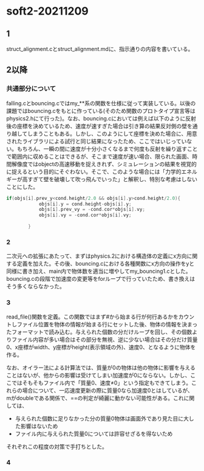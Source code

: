 # soft2-20211209
## 1
struct_alignment.cとstruct_alignment.mdに、指示通りの内容を書いている。
## 2以降
### 共通部分について
falling.cとbouncing.cではmy_**系の関数を仕様に従って実装している。以後の課題ではbouncing.cをもとに作っている(そのため関数のプロトタイプ宣言等はphysics2.hにて行った)。なお、bouncing.cにおいては例えば以下のように反射後の座標を決めているため、速度が速すぎた場合は引き算の結果反対側の壁を通り越してしまうこともある。しかし、このようにして座標を決めた場合に、用意されたライブラリによる試行と同じ結果になったため、ここではいじっていない。もちろん、一瞬の間に速度が十分小さくなるまで何度も反射を繰り返すことで範囲内に収めることはできるが、そこまで速度が速い場合、限られた画面、時間解像度ではobjectの高速移動を捉えきれず、シミュレーションの結果を視覚的に捉えるという目的にそぐわない。そこで、このような場合には「力学的エネルギーが高すぎて壁を破壊して吹っ飛んでいった」と解釈し、特別な考慮はしないことにした。
```c
if(objs[i].prev_y<cond.height/2.0 && objs[i].y>cond.height/2.0){
			objs[i].y = cond.height-objs[i].y;
			objs[i].prev_vy = -cond.cor*objs[i].vy;
			objs[i].vy = -cond.cor*objs[i].vy;
		
		}
```

### 2
二次元への拡張にあたって、まずはphysics.2における構造体の定義にx方向に関する定義を加えた。その後、bouncing.cにおける各種関数にx方向の操作をyと同様に書き加え、main内で物体数を適当に増やしてmy_bouncing1.cとした。bouncing.cの段階で加速度の変更等をforループで行っていたため、書き換えはそう多くならなかった。

### 3
read_file()関数を定義。この関数ではまず#から始まる行が何行あるかをカウントしファイル位置を物体の情報が始まる行にセットした後、物体の情報を決まったフォーマットで読み込む。与えられた個数の分だけループを回し、その個数よりファイル内容が多い場合はその部分を無視、逆に少ない場合はその分だけ質量0、x座標がwidth、y座標がheight(表示領域の外)、速度0、となるように物体を作る。

なお、オイラー法による計算法では、質量が0の物体は他の物体に影響を与えることはないが、他からの影響は受けてしまい加速度が0にならない。しかし、ここではそもそもファイル内で「質量0、速度≠0」という指定もできてしまう。これらの場合について、一応速度更新の際に質量0なら加速度0とはしているが、mがdoubleである関係で、==の判定が綺麗に動かない可能性がある。これに関しては、
- 与えられた個数に足りなかった分の質量0物体は画面外であり見た目に大した影響はないため
- ファイル内に与えられた質量0については許容せざるを得ないため

それぞれこの程度の対策で手打ちとした。

### 4 
